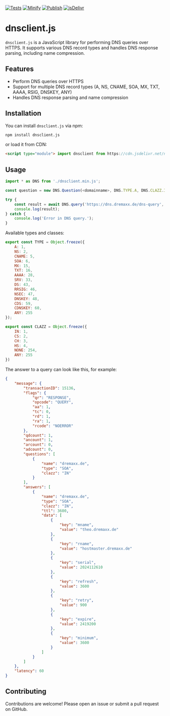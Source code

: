 [![Tests](https://github.com/yannickdreher/dnsclient.js/actions/workflows/tests.yml/badge.svg)](https://github.com/yannickdreher/dnsclient.js/actions/workflows/tests.yml)
[![Minify](https://github.com/yannickdreher/dnsclient.js/actions/workflows/minify.yml/badge.svg)](https://github.com/yannickdreher/dnsclient.js/actions/workflows/minify.yml)
[![Publish](https://github.com/yannickdreher/dnsclient.js/actions/workflows/publish.yml/badge.svg)](https://github.com/yannickdreher/dnsclient.js/actions/workflows/publish.yml)
[![jsDelivr](https://data.jsdelivr.com/v1/package/npm/dnsclient.js/badge)](https://www.jsdelivr.com/package/npm/dnsclient.js)

# dnsclient.js

`dnsclient.js` is a JavaScript library for performing DNS queries over HTTPS.
It supports various DNS record types and handles DNS response parsing, including name compression.

## Features

- Perform DNS queries over HTTPS
- Support for multiple DNS record types (A, NS, CNAME, SOA, MX, TXT, AAAA, RSIG, DNSKEY, ANY)
- Handles DNS response parsing and name compression

## Installation

You can install `dnsclient.js` via npm:

```bash
npm install dnsclient.js
```
or load it from CDN:
```html
<script type="module"> import dnsclient from https://cdn.jsdelivr.net/npm/dnsclient.js/+esm </script>
```

## Usage

```JavaScript
import * as DNS from './dnsclient.min.js';

const question = new DNS.Question(<domainname>, DNS.TYPE.A, DNS.CLAZZ.IN);

try {
    const result = await DNS.query('https://dns.dremaxx.de/dns-query', question);
    console.log(result);
} catch {
    console.log('Error in DNS query.');
}
```

Available types and classes:
```JavaScript
export const TYPE = Object.freeze({
    A: 1,
    NS: 2,
    CNAME: 5,
    SOA: 6,
    MX: 15,
    TXT: 16,
    AAAA: 28,
    SRV: 33,
    DS: 43,
    RRSIG: 46,
    NSEC: 47,
    DNSKEY: 48,
    CDS: 59,
    CDNSKEY: 60,
    ANY: 255
});

export const CLAZZ = Object.freeze({
    IN: 1,
    CS: 2,
    CH: 3,
    HS: 4,
    NONE: 254,
    ANY: 255
})
```
The answer to a query can look like this, for example:
```Json
{
    "message": {
        "transactionID": 15136,
        "flags": {
            "qr": "RESPONSE",
            "opcode": "QUERY",
            "aa": 1,
            "tc": 0,
            "rd": 1,
            "ra": 1,
            "rcode": "NOERROR"
        },
        "qdcount": 1,
        "ancount": 1,
        "arcount": 0,
        "adcount": 0,
        "questions": [
            {
                "name": "dremaxx.de",
                "type": "SOA",
                "clazz": "IN"
            }
        ],
        "answers": [
            {
                "name": "dremaxx.de",
                "type": "SOA",
                "clazz": "IN",
                "ttl": 3600,
                "data": [
                    {
                        "key": "mname",
                        "value": "theo.dremaxx.de"
                    },
                    {
                        "key": "rname",
                        "value": "hostmaster.dremaxx.de"
                    },
                    {
                        "key": "serial",
                        "value": 2024112610
                    },
                    {
                        "key": "refresh",
                        "value": 3600
                    },
                    {
                        "key": "retry",
                        "value": 900
                    },
                    {
                        "key": "expire",
                        "value": 2419200
                    },
                    {
                        "key": "minimum",
                        "value": 3600
                    }
                ]
            }
        ]
    },
    "latency": 60
}
```
## Contributing
Contributions are welcome! Please open an issue or submit a pull request on GitHub.